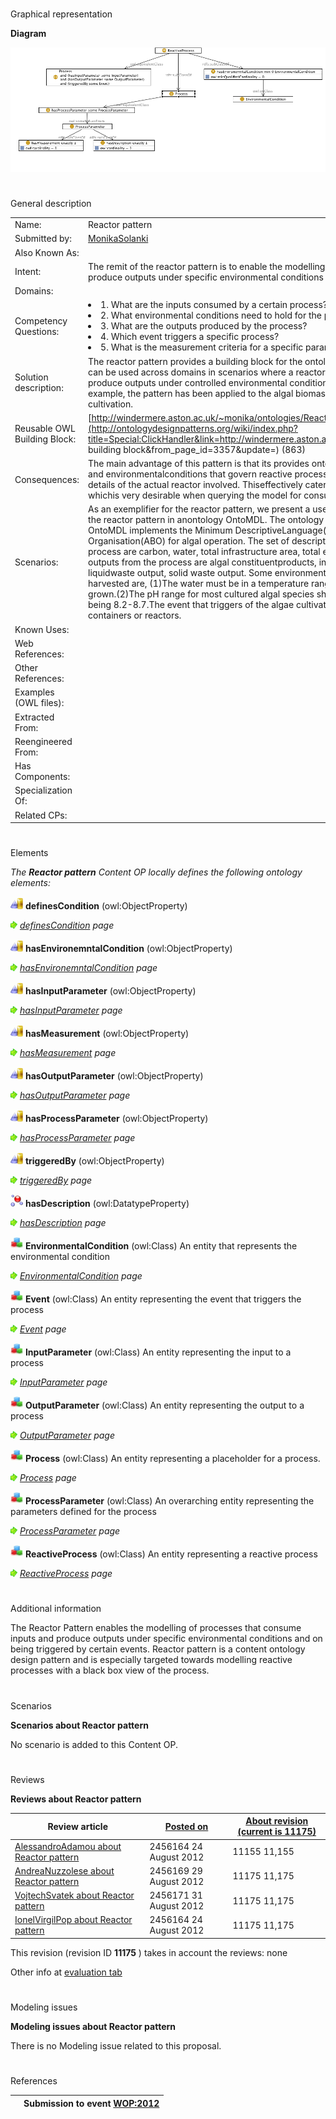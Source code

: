 # 

 Graphical representation



__Diagram__ 





[![Image:Reactor-pattern.png](public/images/4/4b/Reactor-pattern.png)](../Image/Reactor-pattern.png "Image:Reactor-pattern.png")





# 

 General description




|  |  |
| --- | --- |
|  Name:  |  Reactor pattern  |
|  Submitted by:  | [MonikaSolanki](../User/MonikaSolanki "User:MonikaSolanki")  |
|  Also Known As:  |  |
|  Intent:  |  The remit of the reactor pattern is to enable the modelling of reactive processes that consume inputs and produce outputs under specific environmental conditions and on being triggered by certain events.  |
|  Domains:  |  |
|  Competency Questions:  | <li>       1. What are the inputs consumed by a certain process?      </li><li>       2. What environmental conditions need to hold for the process to get activated?      </li><li>       3. What are the outputs produced by the process?      </li><li>       4. Which event triggers a specific process?      </li><li>       5. What is the measurement criteria for a specific parameter?      </li> |
|  Solution description:  |  The reactor pattern provides a building block for the ontological modelling of reactive processes. The pattern can be used across domains in scenarios where a reactor is used to run processes that consume inputs to produce outputs under controlled environmental conditions and when triggered by certain events. As an example, the pattern has been applied to the algal biomass domain to model the reactive process of algae cultivation.  |
|  Reusable OWL Building Block:  | [http://windermere.aston.ac.uk/~monika/ontologies/Reactor.owl](http://ontologydesignpatterns.org/wiki/index.php?title=Special:ClickHandler&link=http://windermere.aston.ac.uk/~monika/ontologies/Reactor.owl&message=OWL building block&from_page_id=3357&update=)  (863)  |
|  Consequences:  |  The main advantage of this pattern is that its provides ontological  modelling capabilities for the inputs, outputs and environmentalconditions that govern reactive processes across several domains,independent of modelling details of the actual reactor involved. Thiseffectively caters for exposing a black box view of the process, whichis very desirable when querying the model for consumption andproduction logistics of the process.  |
|  Scenarios:  |  As an exemplifier for the reactor pattern, we present a use case fromthe domain of algal biomass. We employ the reactor pattern in anontology OntoMDL. The ontology models a process for algal biomasscultivation. OntoMDL implements the Minimum DescriptiveLanguage(MDL) standard prescribed by the AlgalBiomass Organisation(ABO) for algal operation. The set of descriptivemetrics recommended by MDL as inputs to the process are carbon, water, total infrastructure area, total energy, nutrients, consumables andlabour. Possible outputs from the process are algal constituentproducts, indirect algal products, uncaptured gas emission, liquidwaste output, solid waste output. Some environmental conditions thatmust hold for the algae to be harvested are, (1)The water must be in a temperature range that will support the specific algal species being grown.(2)The pH range for most cultured algal species should be between 7 and 9, with the optimum range being 8.2-8.7.The event that triggers of the algae cultivation is the addition of the source culture to the growing containers or reactors.  |
|  Known Uses:  |  |
|  Web References:  |  |
|  Other References:  |  |
|  Examples (OWL files):  |  |
|  Extracted From:  |  |
|  Reengineered From:  |  |
|  Has Components:  |  |
|  Specialization Of:  |  |
|  Related CPs:  |  |



  





# 

 Elements



_The
 __Reactor pattern__ 
 Content OP locally defines the following ontology elements:_ 





[![ObjectProperty](public/images/thumb/c/c3/ObjectProperty.gif/20px-ObjectProperty.gif)](../Image/ObjectProperty.gif "ObjectProperty")
__definesCondition__ 
 (owl:ObjectProperty)
 
[![](public/images/thumb/8/87/ArrowRight.gif/11px-ArrowRight.gif)](../Image/ArrowRight.gif "ArrowRight.gif")
_[definesCondition](../Submissions/Reactor_pattern/definesCondition "Submissions:Reactor pattern/definesCondition") 
 page_ 



[![ObjectProperty](public/images/thumb/c/c3/ObjectProperty.gif/20px-ObjectProperty.gif)](../Image/ObjectProperty.gif "ObjectProperty")
__hasEnvironemntalCondition__ 
 (owl:ObjectProperty)
 
[![](public/images/thumb/8/87/ArrowRight.gif/11px-ArrowRight.gif)](../Image/ArrowRight.gif "ArrowRight.gif")
_[hasEnvironemntalCondition](../Submissions/Reactor_pattern/hasEnvironemntalCondition "Submissions:Reactor pattern/hasEnvironemntalCondition") 
 page_ 



[![ObjectProperty](public/images/thumb/c/c3/ObjectProperty.gif/20px-ObjectProperty.gif)](../Image/ObjectProperty.gif "ObjectProperty")
__hasInputParameter__ 
 (owl:ObjectProperty)
 
[![](public/images/thumb/8/87/ArrowRight.gif/11px-ArrowRight.gif)](../Image/ArrowRight.gif "ArrowRight.gif")
_[hasInputParameter](../Submissions/Reactor_pattern/hasInputParameter "Submissions:Reactor pattern/hasInputParameter") 
 page_ 



[![ObjectProperty](public/images/thumb/c/c3/ObjectProperty.gif/20px-ObjectProperty.gif)](../Image/ObjectProperty.gif "ObjectProperty")
__hasMeasurement__ 
 (owl:ObjectProperty)
 
[![](public/images/thumb/8/87/ArrowRight.gif/11px-ArrowRight.gif)](../Image/ArrowRight.gif "ArrowRight.gif")
_[hasMeasurement](../Submissions/Reactor_pattern/hasMeasurement "Submissions:Reactor pattern/hasMeasurement") 
 page_ 



[![ObjectProperty](public/images/thumb/c/c3/ObjectProperty.gif/20px-ObjectProperty.gif)](../Image/ObjectProperty.gif "ObjectProperty")
__hasOutputParameter__ 
 (owl:ObjectProperty)
 
[![](public/images/thumb/8/87/ArrowRight.gif/11px-ArrowRight.gif)](../Image/ArrowRight.gif "ArrowRight.gif")
_[hasOutputParameter](../Submissions/Reactor_pattern/hasOutputParameter "Submissions:Reactor pattern/hasOutputParameter") 
 page_ 



[![ObjectProperty](public/images/thumb/c/c3/ObjectProperty.gif/20px-ObjectProperty.gif)](../Image/ObjectProperty.gif "ObjectProperty")
__hasProcessParameter__ 
 (owl:ObjectProperty)
 
[![](public/images/thumb/8/87/ArrowRight.gif/11px-ArrowRight.gif)](../Image/ArrowRight.gif "ArrowRight.gif")
_[hasProcessParameter](../Submissions/Reactor_pattern/hasProcessParameter "Submissions:Reactor pattern/hasProcessParameter") 
 page_ 



[![ObjectProperty](public/images/thumb/c/c3/ObjectProperty.gif/20px-ObjectProperty.gif)](../Image/ObjectProperty.gif "ObjectProperty")
__triggeredBy__ 
 (owl:ObjectProperty)
 
[![](public/images/thumb/8/87/ArrowRight.gif/11px-ArrowRight.gif)](../Image/ArrowRight.gif "ArrowRight.gif")
_[triggeredBy](../Submissions/Reactor_pattern/triggeredBy "Submissions:Reactor pattern/triggeredBy") 
 page_ 



[![DatatypeProperty](public/images/thumb/a/a5/DatatypeProperty.gif/20px-DatatypeProperty.gif)](../Image/DatatypeProperty.gif "DatatypeProperty")
__hasDescription__ 
 (owl:DatatypeProperty)
 
[![](public/images/thumb/8/87/ArrowRight.gif/11px-ArrowRight.gif)](../Image/ArrowRight.gif "ArrowRight.gif")
_[hasDescription](../Submissions/Reactor_pattern/hasDescription "Submissions:Reactor pattern/hasDescription") 
 page_ 



[![Class](public/images/thumb/2/27/Class.gif/20px-Class.gif)](../Image/Class.gif "Class")
__EnvironmentalCondition__ 
 (owl:Class) An entity that represents the environmental condition
 
[![](public/images/thumb/8/87/ArrowRight.gif/11px-ArrowRight.gif)](../Image/ArrowRight.gif "ArrowRight.gif")
_[EnvironmentalCondition](../Submissions/Reactor_pattern/EnvironmentalCondition "Submissions:Reactor pattern/EnvironmentalCondition") 
 page_ 



[![Class](public/images/thumb/2/27/Class.gif/20px-Class.gif)](../Image/Class.gif "Class")
__Event__ 
 (owl:Class) An entity representing the event that triggers the process
 
[![](public/images/thumb/8/87/ArrowRight.gif/11px-ArrowRight.gif)](../Image/ArrowRight.gif "ArrowRight.gif")
_[Event](../Submissions/Reactor_pattern/Event "Submissions:Reactor pattern/Event") 
 page_ 



[![Class](public/images/thumb/2/27/Class.gif/20px-Class.gif)](../Image/Class.gif "Class")
__InputParameter__ 
 (owl:Class) An entity representing the input to a process
 
[![](public/images/thumb/8/87/ArrowRight.gif/11px-ArrowRight.gif)](../Image/ArrowRight.gif "ArrowRight.gif")
_[InputParameter](../Submissions/Reactor_pattern/InputParameter "Submissions:Reactor pattern/InputParameter") 
 page_ 



[![Class](public/images/thumb/2/27/Class.gif/20px-Class.gif)](../Image/Class.gif "Class")
__OutputParameter__ 
 (owl:Class) An entity representing the output to a process
 
[![](public/images/thumb/8/87/ArrowRight.gif/11px-ArrowRight.gif)](../Image/ArrowRight.gif "ArrowRight.gif")
_[OutputParameter](../Submissions/Reactor_pattern/OutputParameter "Submissions:Reactor pattern/OutputParameter") 
 page_ 



[![Class](public/images/thumb/2/27/Class.gif/20px-Class.gif)](../Image/Class.gif "Class")
__Process__ 
 (owl:Class) An entity representing a placeholder for a process.
 
[![](public/images/thumb/8/87/ArrowRight.gif/11px-ArrowRight.gif)](../Image/ArrowRight.gif "ArrowRight.gif")
_[Process](../Submissions/Reactor_pattern/Process "Submissions:Reactor pattern/Process") 
 page_ 



[![Class](public/images/thumb/2/27/Class.gif/20px-Class.gif)](../Image/Class.gif "Class")
__ProcessParameter__ 
 (owl:Class) An overarching entity representing the parameters defined for the process
 
[![](public/images/thumb/8/87/ArrowRight.gif/11px-ArrowRight.gif)](../Image/ArrowRight.gif "ArrowRight.gif")
_[ProcessParameter](../Submissions/Reactor_pattern/ProcessParameter "Submissions:Reactor pattern/ProcessParameter") 
 page_ 



[![Class](public/images/thumb/2/27/Class.gif/20px-Class.gif)](../Image/Class.gif "Class")
__ReactiveProcess__ 
 (owl:Class) An entity representing a reactive process
 
[![](public/images/thumb/8/87/ArrowRight.gif/11px-ArrowRight.gif)](../Image/ArrowRight.gif "ArrowRight.gif")
_[ReactiveProcess](../Submissions/Reactor_pattern/ReactiveProcess "Submissions:Reactor pattern/ReactiveProcess") 
 page_ 


# 

 Additional information



 The Reactor Pattern enables the modelling of processes that consume inputs and produce outputs under specific environmental conditions and on being triggered by certain events. Reactor pattern is a content ontology design pattern and is especially targeted towards modelling reactive processes with a black box view of the process.
 



# 

 Scenarios




__Scenarios about Reactor pattern__ 


 No scenario is added to this Content OP.
 




# 

 Reviews




__Reviews about Reactor pattern__ 



|  Review article  | [Posted on](../Property/CreationDate "Property:CreationDate")  | [About revision (current is 11175)](../Property/ReviewAboutVersion "Property:ReviewAboutVersion")  |
| --- | --- | --- |
| [AlessandroAdamou about Reactor pattern](../Reviews/AlessandroAdamou_about_Reactor_pattern "Reviews:AlessandroAdamou about Reactor pattern")  |  2456164  24 August 2012  |  11155  11,155  |
| [AndreaNuzzolese about Reactor pattern](../Reviews/AndreaNuzzolese_about_Reactor_pattern "Reviews:AndreaNuzzolese about Reactor pattern")  |  2456169  29 August 2012  |  11175  11,175  |
| [VojtechSvatek about Reactor pattern](../Reviews/VojtechSvatek_about_Reactor_pattern "Reviews:VojtechSvatek about Reactor pattern")  |  2456171  31 August 2012  |  11175  11,175  |
| [IonelVirgilPop about Reactor pattern](../Community/IonelVirgilPop_about_Reactor_pattern "Community:IonelVirgilPop about Reactor pattern")  |  2456164  24 August 2012  |  11175  11,175  |



 This revision (revision ID
 __11175__ 
 ) takes in account the reviews: none
 



 Other info at
 [evaluation tab](http://ontologydesignpatterns.org/wiki/index.php?title=Submissions:Reactor_pattern&action=evaluation "http://ontologydesignpatterns.org/wiki/index.php?title=Submissions:Reactor_pattern&action=evaluation") 





  





# 

 Modeling issues




__Modeling issues about Reactor pattern__ 


 There is no Modeling issue related to this proposal.
 




  





# 

 References



  






|  |  Submission to event [WOP:2012](../WOP/2012 "WOP:2012")  |
| --- | --- |